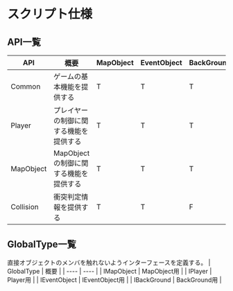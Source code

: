 # スクリプト仕様
## API一覧
| API | 概要 | MapObject | EventObject | BackGround | Player | 
| ---- | ---- | ---- | ---- | ---- | ---- |
| Common | ゲームの基本機能を提供する | T | T | T | T |
| Player | プレイヤーの制御に関する機能を提供する | T | T | T | F |
| MapObject | MapObjectの制御に関する機能を提供する | T | T | T | T |
| Collision | 衝突判定情報を提供する | T | T | F | T |
## GlobalType一覧
直接オブジェクトのメンバを触れないようインターフェースを定義する。
| GlobalType | 概要 | 
| ---- | ---- |
| IMapObject | MapObject用 |
| IPlayer | Player用 |
| IEventObject | IEventObject用 |
| IBackGround | BackGround用 | 